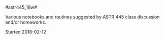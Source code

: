 #astr445_18w#

Various notebooks and routines suggested by ASTR 445 class discussion 
and/or homeworks.

Started 2018-02-12
